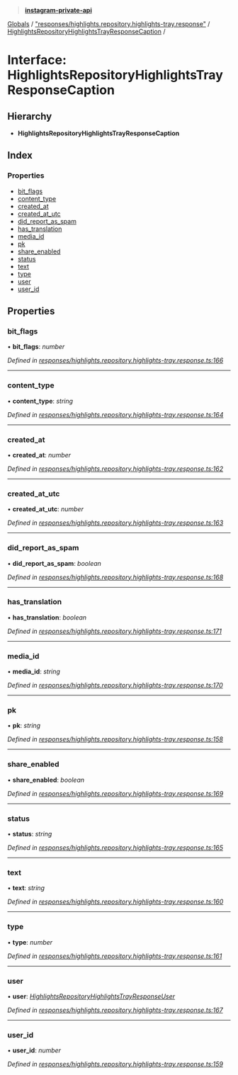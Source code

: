 > **[instagram-private-api](../README.md)**

[Globals](../README.md) / ["responses/highlights.repository.highlights-tray.response"](../modules/_responses_highlights_repository_highlights_tray_response_.md) / [HighlightsRepositoryHighlightsTrayResponseCaption](_responses_highlights_repository_highlights_tray_response_.highlightsrepositoryhighlightstrayresponsecaption.md) /

# Interface: HighlightsRepositoryHighlightsTrayResponseCaption

## Hierarchy

* **HighlightsRepositoryHighlightsTrayResponseCaption**

## Index

### Properties

* [bit_flags](_responses_highlights_repository_highlights_tray_response_.highlightsrepositoryhighlightstrayresponsecaption.md#bit_flags)
* [content_type](_responses_highlights_repository_highlights_tray_response_.highlightsrepositoryhighlightstrayresponsecaption.md#content_type)
* [created_at](_responses_highlights_repository_highlights_tray_response_.highlightsrepositoryhighlightstrayresponsecaption.md#created_at)
* [created_at_utc](_responses_highlights_repository_highlights_tray_response_.highlightsrepositoryhighlightstrayresponsecaption.md#created_at_utc)
* [did_report_as_spam](_responses_highlights_repository_highlights_tray_response_.highlightsrepositoryhighlightstrayresponsecaption.md#did_report_as_spam)
* [has_translation](_responses_highlights_repository_highlights_tray_response_.highlightsrepositoryhighlightstrayresponsecaption.md#has_translation)
* [media_id](_responses_highlights_repository_highlights_tray_response_.highlightsrepositoryhighlightstrayresponsecaption.md#media_id)
* [pk](_responses_highlights_repository_highlights_tray_response_.highlightsrepositoryhighlightstrayresponsecaption.md#pk)
* [share_enabled](_responses_highlights_repository_highlights_tray_response_.highlightsrepositoryhighlightstrayresponsecaption.md#share_enabled)
* [status](_responses_highlights_repository_highlights_tray_response_.highlightsrepositoryhighlightstrayresponsecaption.md#status)
* [text](_responses_highlights_repository_highlights_tray_response_.highlightsrepositoryhighlightstrayresponsecaption.md#text)
* [type](_responses_highlights_repository_highlights_tray_response_.highlightsrepositoryhighlightstrayresponsecaption.md#type)
* [user](_responses_highlights_repository_highlights_tray_response_.highlightsrepositoryhighlightstrayresponsecaption.md#user)
* [user_id](_responses_highlights_repository_highlights_tray_response_.highlightsrepositoryhighlightstrayresponsecaption.md#user_id)

## Properties

###  bit_flags

• **bit_flags**: *number*

*Defined in [responses/highlights.repository.highlights-tray.response.ts:166](https://github.com/dilame/instagram-private-api/blob/173bc62/src/responses/highlights.repository.highlights-tray.response.ts#L166)*

___

###  content_type

• **content_type**: *string*

*Defined in [responses/highlights.repository.highlights-tray.response.ts:164](https://github.com/dilame/instagram-private-api/blob/173bc62/src/responses/highlights.repository.highlights-tray.response.ts#L164)*

___

###  created_at

• **created_at**: *number*

*Defined in [responses/highlights.repository.highlights-tray.response.ts:162](https://github.com/dilame/instagram-private-api/blob/173bc62/src/responses/highlights.repository.highlights-tray.response.ts#L162)*

___

###  created_at_utc

• **created_at_utc**: *number*

*Defined in [responses/highlights.repository.highlights-tray.response.ts:163](https://github.com/dilame/instagram-private-api/blob/173bc62/src/responses/highlights.repository.highlights-tray.response.ts#L163)*

___

###  did_report_as_spam

• **did_report_as_spam**: *boolean*

*Defined in [responses/highlights.repository.highlights-tray.response.ts:168](https://github.com/dilame/instagram-private-api/blob/173bc62/src/responses/highlights.repository.highlights-tray.response.ts#L168)*

___

###  has_translation

• **has_translation**: *boolean*

*Defined in [responses/highlights.repository.highlights-tray.response.ts:171](https://github.com/dilame/instagram-private-api/blob/173bc62/src/responses/highlights.repository.highlights-tray.response.ts#L171)*

___

###  media_id

• **media_id**: *string*

*Defined in [responses/highlights.repository.highlights-tray.response.ts:170](https://github.com/dilame/instagram-private-api/blob/173bc62/src/responses/highlights.repository.highlights-tray.response.ts#L170)*

___

###  pk

• **pk**: *string*

*Defined in [responses/highlights.repository.highlights-tray.response.ts:158](https://github.com/dilame/instagram-private-api/blob/173bc62/src/responses/highlights.repository.highlights-tray.response.ts#L158)*

___

###  share_enabled

• **share_enabled**: *boolean*

*Defined in [responses/highlights.repository.highlights-tray.response.ts:169](https://github.com/dilame/instagram-private-api/blob/173bc62/src/responses/highlights.repository.highlights-tray.response.ts#L169)*

___

###  status

• **status**: *string*

*Defined in [responses/highlights.repository.highlights-tray.response.ts:165](https://github.com/dilame/instagram-private-api/blob/173bc62/src/responses/highlights.repository.highlights-tray.response.ts#L165)*

___

###  text

• **text**: *string*

*Defined in [responses/highlights.repository.highlights-tray.response.ts:160](https://github.com/dilame/instagram-private-api/blob/173bc62/src/responses/highlights.repository.highlights-tray.response.ts#L160)*

___

###  type

• **type**: *number*

*Defined in [responses/highlights.repository.highlights-tray.response.ts:161](https://github.com/dilame/instagram-private-api/blob/173bc62/src/responses/highlights.repository.highlights-tray.response.ts#L161)*

___

###  user

• **user**: *[HighlightsRepositoryHighlightsTrayResponseUser](_responses_highlights_repository_highlights_tray_response_.highlightsrepositoryhighlightstrayresponseuser.md)*

*Defined in [responses/highlights.repository.highlights-tray.response.ts:167](https://github.com/dilame/instagram-private-api/blob/173bc62/src/responses/highlights.repository.highlights-tray.response.ts#L167)*

___

###  user_id

• **user_id**: *number*

*Defined in [responses/highlights.repository.highlights-tray.response.ts:159](https://github.com/dilame/instagram-private-api/blob/173bc62/src/responses/highlights.repository.highlights-tray.response.ts#L159)*